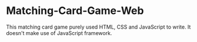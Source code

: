 # Matching-Card-Game-Web

This matching card game purely used HTML, CSS and JavaScript to write. It doesn't make use of JavaScript framework.
